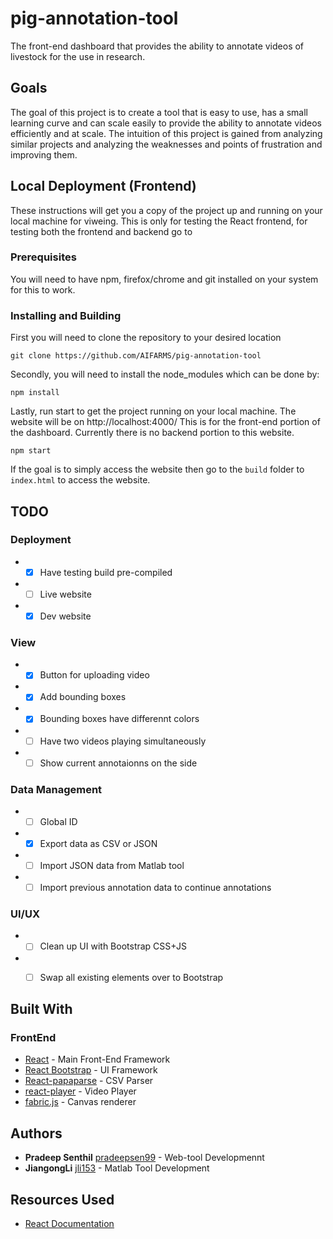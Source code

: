 # pig-annotation-tool

The front-end dashboard that provides the ability to annotate videos of livestock for the use in research.

## Goals
The goal of this project is to create a tool that is easy to use, has a small learning curve and can scale easily to provide the ability to annotate videos efficiently and at scale. The intuition of this project is gained from analyzing similar projects and analyzing the weaknesses and points of frustration and improving them. 

## Local Deployment (Frontend)

These instructions will get you a copy of the project up and running on your local machine for viweing. This is only for testing the React frontend, for testing both the frontend and backend go to 

### Prerequisites

You will need to have npm, firefox/chrome and git installed on your system for this to work. 

### Installing and Building

First you will need to clone the repository to your desired location

```
git clone https://github.com/AIFARMS/pig-annotation-tool
```

Secondly, you will need to install the node_modules which can be done by:
```
npm install
```
Lastly, run start to get the project running on your local machine. The website will be on http://localhost:4000/ 
This is for the front-end portion of the dashboard. Currently there is no backend portion to this website.
```
npm start
```

If the goal is to simply access the website then go to the ```build``` folder to ```index.html``` to access the website. 

## TODO

### Deployment
* - [x] Have testing build pre-compiled
* - [ ] Live website
* - [x] Dev website

### View
* - [x] Button for uploading video
* - [x] Add bounding boxes
* - [x] Bounding boxes have differennt colors
* - [ ] Have two videos playing simultaneously
* - [ ] Show current annotaionns on the side

### Data Management
* - [ ] Global ID
* - [x] Export data as CSV or JSON
* - [ ] Import JSON data from Matlab tool
* - [ ] Import previous annotation data to continue annotations

### UI/UX
* - [ ] Clean up UI with Bootstrap CSS+JS
* - [ ] Swap all existing elements over to Bootstrap


## Built With

### FrontEnd
* [React](https://reactjs.org/) - Main Front-End Framework
* [React Bootstrap](https://react-bootstrap.github.io/) - UI Framework
* [React-papaparse](https://github.com/Bunlong/react-papaparse) - CSV Parser
* [react-player](https://www.npmjs.com/package/react-player) - Video Player
* [fabric.js](http://fabricjs.com/) - Canvas renderer

## Authors

* **Pradeep Senthil** [pradeepsen99](https://github.com/pradeepsen99) - Web-tool Developmennt
* **JiangongLi** [jli153](jli153@illinois.edu) - Matlab Tool Development

## Resources Used
* [React Documentation](https://reactjs.org/docs/)
